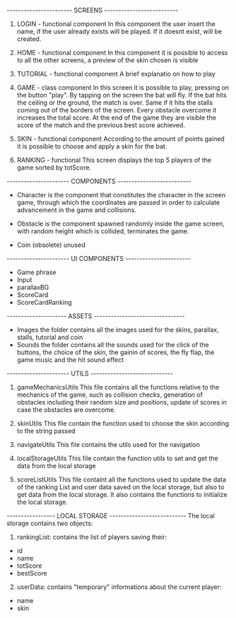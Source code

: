 ----------------------- SCREENS --------------------------

1. LOGIN - functional component
   In this component the user insert the name, if the user already exists will be played. If it doesnt exist, will be created.

2. HOME - functional component
   In this component it is possible to access to all the other screens, a preview of the skin chosen is visible

3. TUTORIAL - functional component
   A brief explanatio on how to play

4. GAME - class component
   In this screen it is possible to play, pressing on the button "play". By tapping on the screen the bat will fly. If the bat hits the ceiling or the ground, the match is over. Same if it hits the stalls coming out of the borders of the screen. Every obstacle overcome it
   increases the total score. At the end of the game they are visible the score of the match and the previous best score achieved.

5. SKIN - functional component
   According to the amount of points gained it is possible to choose and apply a skin for the bat.

6. RANKING - functional
   This screen displays the top 5 players of the game sorted by totScore.

---------------------- COMPONENTS --------------------------

- Character
  is the component that constitutes the character in the screen game, through which the coordinates are passed in order to calculate
  advancement in the game and collisions.

- Obstacle
  is the component spawned randomly inside the game screen, with random height which is collided, terminates the game.

- Coin (obsolete) unused

---------------------- UI COMPONENTS -----------------------

- Game phrase
- Input
- parallaxBG
- ScoreCard
- ScoreCardRanking

--------------------- ASSETS --------------------------------

- Images
  the folder contains all the images used for the skins, parallax, stalls, tutorial and coin
- Sounds
  the folder contains all the sounds used for the click of the buttons, the choice of the skin, the gainin of scores, the fly flap,
  the game music and the hit sound effect

---------------------- UTILS -----------------------------

1. gameMechanicsUtils
   This file contains all the functions relative to the mechanics of the game, such as collision checks, generation of obstacles including their random size and positions, update of scores in case the obstacles are overcome.

2. skinUtils
   This file contain the function used to choose the skin according to the string passed

3. navigateUtils
   This file contains the utils used for the navigation

4. localStorageUtils
   This file contain the function utils to set and get the data from the local storage

5. scoreListUtils
   This file containt all the functions used to update the data of the ranking List and user data saved on the local storage, but also to
   get data from the local storage. It also contains the functions to initialize the local storage.

----------------- LOCAL STORAGE ---------------------------
The local storage contains two objects:

1. rankingList: contains the list of players saving their:

- id
- name
- totScore
- bestScore

2. userData: contains "temporary" informations about the current player:

- name
- skin
